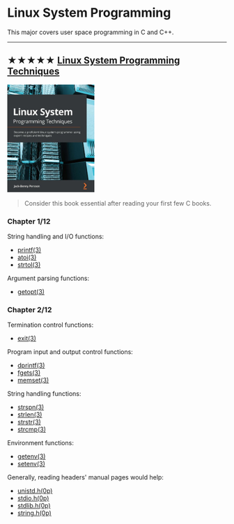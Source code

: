 # Linux System Programming

This major covers user space programming in C and C++.

- - -

## ★★★★★ [Linux System Programming Techniques](https://www.amazon.com/Linux-System-Programming-Techniques-proficient/dp/1789951283)
<img alt="9781789951288" src="covers/9781789951288.jpg" width="200"/>

> Consider this book essential after reading your first few C books.

### Chapter 1/12

String handling and I/O functions:

* [printf(3)](https://manpages.org/printf/3)
* [atoi(3)](https://manpages.org/atoi/3)
* [strtol(3)](https://manpages.org/strtol/3)

Argument parsing functions:

* [getopt(3)](https://manpages.org/getopt/3)

### Chapter 2/12

Termination control functions:

* [exit(3)](https://manpages.org/exit/3)

Program input and output control functions:

* [dprintf(3)](https://manpages.org/dprintf/3)
* [fgets(3)](https://manpages.org/fgets/3)
* [memset(3)](https://manpages.org/memset/3)

String handling functions:

* [strspn(3)](https://manpages.org/strspn/3)
* [strlen(3)](https://manpages.org/strlen/3)
* [strstr(3)](https://manpages.org/strstr/3)
* [strcmp(3)](https://manpages.org/strcmp/3)

Environment functions:

* [getenv(3)](https://manpages.org/getenv/3)
* [setenv(3)](https://manpages.org/setenv/3)

Generally, reading headers' manual pages would help:

* [unistd.h(0p)](https://manpages.org/unistdh)
* [stdio.h(0p)](https://manpages.org/stdioh)
* [stdlib.h(0p)](https://manpages.org/stdlibh)
* [string.h(0p)](https://manpages.org/stringh)


